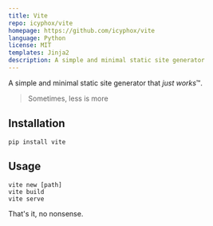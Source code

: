 ```yaml
---
title: Vite
repo: icyphox/vite
homepage: https://github.com/icyphox/vite
language: Python
license: MIT
templates: Jinja2
description: A simple and minimal static site generator
---
```


A simple and minimal static site generator that *just works*™.
> Sometimes, less is more

## Installation
`pip install vite`

## Usage
`vite new [path]`  
`vite build`  
`vite serve`  

That's it, no nonsense.
